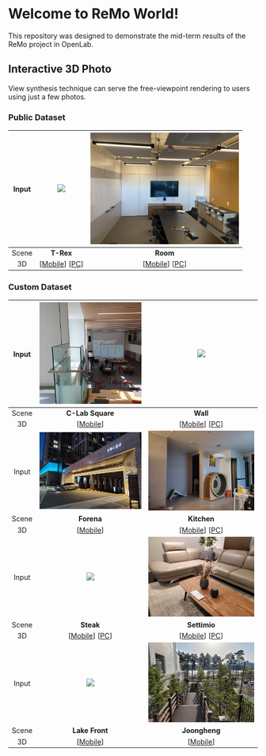 # Welcome to ReMo World!
This repository was designed to demonstrate the mid-term results of the ReMo project in OpenLab.

## Interactive 3D Photo
View synthesis technique can serve the free-viewpoint rendering to users using just a few photos.

<!-- ### Public Dataset
| <img src="images/trex.gif" width="300" />  | <img src="images/room.gif" width="300" /> |
| :---: | :---: |
| <b>T-Rex</b> | <b>Room</b> |
| [[Mobile](https://remo-openlab.github.io/viewer/mobile.html?scene=https://remo-openlab.github.io/mpi/trex/400)] [[PC](https://remo-openlab.github.io/viewer/viewer.html?scene=https://remo-openlab.github.io/mpi/trex/1008)] | [[Mobile](https://remo-openlab.github.io/viewer/mobile.html?scene=https://remo-openlab.github.io/mpi/room/400)] [[PC](https://remo-openlab.github.io/viewer/viewer.html?scene=https://remo-openlab.github.io/mpi/room/1008)] |

### Custom Dataset
| <img src="images/kitchen.gif" width="300" /> | <img src="images/wall.gif" width="300" /> |
| :---: | :---: |
| <b>Kitchen</b> | <b>Wall</b> |
| [[Mobile](https://remo-openlab.github.io/viewer/mobile.html?scene=https://remo-openlab.github.io/mpi/kitchen/400)] [[PC](https://remo-openlab.github.io/viewer/viewer.html?scene=https://remo-openlab.github.io/mpi/kitchen/1008)] | [[Mobile](https://remo-openlab.github.io/viewer/mobile.html?scene=https://remo-openlab.github.io/mpi/wall/400)] [[PC](https://remo-openlab.github.io/viewer/viewer.html?scene=https://remo-openlab.github.io/mpi/wall/1024)] |
| <img src="images/steak.gif" width="300" /> | <img src="images/settimio.gif" width="300" /> |
| <b>Steak</b> | <b>Settimio</b> |
| [[Mobile](https://remo-openlab.github.io/viewer/mobile.html?scene=https://remo-openlab.github.io/mpi/steak/400)] [[PC](https://remo-openlab.github.io/viewer/viewer.html?scene=https://remo-openlab.github.io/mpi/steak/1024)] | [[Mobile](https://remo-openlab.github.io/viewer/mobile.html?scene=https://remo-openlab.github.io/mpi/settimio/400)] |
| <img src="images/lake-front.gif" width="300" /> | <img src="images/joongheung.gif" width="300" /> |
| <b>Lake Front</b> | <b>Joongheng</b> |
| [[Mobile](https://remo-openlab.github.io/viewer/mobile.html?scene=https://remo-openlab.github.io/mpi/lake-front/400)] | [[Mobile](https://remo-openlab.github.io/viewer/mobile.html?scene=https://remo-openlab.github.io/mpi/joongheung/400)] | -->


### Public Dataset

| Input | <img src="images/trex.gif" width="300" />  | <img src="images/room.gif" width="300" /> |
| :---: | :---: | :---: |
| Scene | <b>T-Rex</b> | <b>Room</b> |
| 3D | [[Mobile](https://remo-openlab.github.io/viewer/mobile.html?scene=https://remo-openlab.github.io/mpi/trex/400)] [[PC](https://remo-openlab.github.io/viewer/viewer.html?scene=https://remo-openlab.github.io/mpi/trex/1008)] | [[Mobile](https://remo-openlab.github.io/viewer/mobile.html?scene=https://remo-openlab.github.io/mpi/room/400)] [[PC](https://remo-openlab.github.io/viewer/viewer.html?scene=https://remo-openlab.github.io/mpi/room/1008)] |

### Custom Dataset

| Input | <img src="images/clab-square.gif" width="225" /> | <img src="images/wall.gif" width="300" /> |
| :---: | :---: | :---: |
| Scene | <b>C-Lab Square</b> | <b>Wall</b> |
| 3D | [[Mobile](https://remo-openlab.github.io/viewer/mobile.html?scene=https://remo-openlab.github.io/mpi/clab-square/400)] | [[Mobile](https://remo-openlab.github.io/viewer/mobile.html?scene=https://remo-openlab.github.io/mpi/wall/400)] [[PC](https://remo-openlab.github.io/viewer/viewer.html?scene=https://remo-openlab.github.io/mpi/wall/1024)] |
| Input | <img src="images/forena.gif" width="300" /> | <img src="images/kitchen.gif" width="300" /> |
| Scene | <b>Forena</b> | <b>Kitchen</b> |
| 3D | [[Mobile](https://remo-openlab.github.io/viewer/mobile.html?scene=https://remo-openlab.github.io/mpi/forena/forena-400)] | [[Mobile](https://remo-openlab.github.io/viewer/mobile.html?scene=https://remo-openlab.github.io/mpi/kitchen/400)] [[PC](https://remo-openlab.github.io/viewer/viewer.html?scene=https://remo-openlab.github.io/mpi/kitchen/1024)] |
| Input | <img src="images/steak.gif" width="300" /> | <img src="images/settimio.gif" width="300" /> |
| Scene | <b>Steak</b> | <b>Settimio</b> |
| 3D | [[Mobile](https://remo-openlab.github.io/viewer/mobile.html?scene=https://remo-openlab.github.io/mpi/steak/400)] [[PC](https://remo-openlab.github.io/viewer/viewer.html?scene=https://remo-openlab.github.io/mpi/steak/1024)] | [[Mobile](https://remo-openlab.github.io/viewer/mobile.html?scene=https://remo-openlab.github.io/mpi/settimio/400)] [[PC](https://remo-openlab.github.io/viewer/viewer.html?scene=https://remo-openlab.github.io/mpi/settimio/1008)] |
| Input | <img src="images/lake-front.gif" width="300" /> | <img src="images/joongheung.gif" width="300" /> |
| Scene | <b>Lake Front</b> | <b>Joongheng</b> |
| 3D | [[Mobile](https://remo-openlab.github.io/viewer/mobile.html?scene=https://remo-openlab.github.io/mpi/lake-front/400)] | [[Mobile](https://remo-openlab.github.io/viewer/mobile.html?scene=https://remo-openlab.github.io/mpi/joongheung/400)] |

